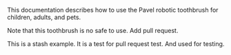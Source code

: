 This documentation describes how to use the Pavel robotic 
toothbrush for children, adults, and pets.

Note that this toothbrush is no safe to use. Add pull request.

This is a stash example. It is a test for pull request test. And used for testing.

